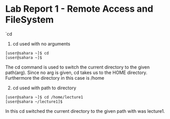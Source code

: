 # Lab Report 1 - Remote Access and FileSystem 

`cd
1. cd used with no arguments
```
[user@sahara ~]$ cd
[user@sahara ~]$ 
```
The cd command is used to switch the current directory to the given path(arg). Since no arg is given, cd takes us to the HOME directory. Furthermore the directory in this case is /home

2. cd used with path to directory
```
[user@sahara ~]$ cd /home/lecture1
[user@sahara ~/lecture1]$
```
In this cd switched the current directory to the given path with was lecture1.

